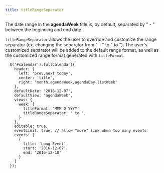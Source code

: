 ```yaml
---
title: titleRangeSeparator
---
```


The date range in the **agendaWeek** title is, by default, separated by " - " between the beginning and end date.

`titleRangeSeparator` allows the user to override and customize the range separator (ex. changing the separator from " - " to " to "). The user's customized separator will be added to the default range format, as well as the customized range format generated with `titleFormat`.

```
  $('#calendar').fullCalendar({
    header: {
      left: 'prev,next today',
      center: 'title',
      right: 'month,agendaWeek,agendaDay,listWeek'
    },
    defaultDate: '2016-12-07',
    defaultView: 'agendaWeek',
    views: {
      week: {
        titleFormat: 'MMM D YYYY'
        titleRangeSeparator: ' to ',
      }
    },
    editable: true,
    eventLimit: true, // allow "more" link when too many events
    events: [
      {
        title: 'Long Event',
        start: '2016-12-07',
        end: '2016-12-10'
      }
    ]
  });
```
